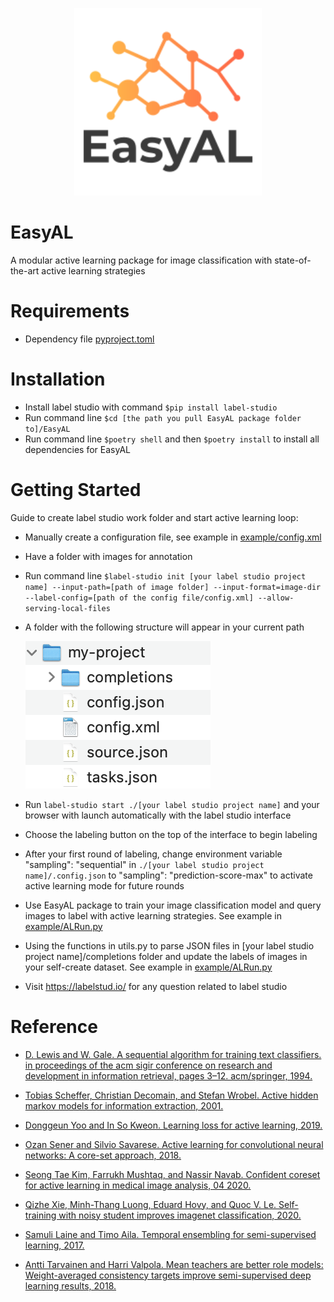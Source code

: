 <p align="center">
  <img src="logo.png" width="300" height="300">

</p>

# EasyAL
A modular active learning package for image classification with state-of-the-art active learning strategies

# Requirements
 - Dependency file [pyproject.toml](./pyproject.toml)

# Installation
- Install label studio with command `$pip install label-studio`
- Run command line `$cd [the path you pull EasyAL package folder to]/EasyAL`
- Run command line `$poetry shell` and then `$poetry install` to install all dependencies for EasyAL

# Getting Started
Guide to create label studio work folder and start active learning loop:


- Manually create a configuration file, see example in [example/config.xml](./example/config.xml)
- Have a folder with images for annotation
- Run command line  `$label-studio init [your label studio project name] --input-path=[path of image folder] --input-format=image-dir --label-config=[path of the config file/config.xml] --allow-serving-local-files`
- A folder with the following structure will appear in your current path 

   ![img](./example/label_studio_work_folder.png)

- Run `label-studio start ./[your label studio project name]` and your browser with launch automatically with the label studio interface
- Choose the labeling button on the top of the interface to begin labeling
- After your first round of labeling, change environment variable  "sampling": "sequential" in `./[your label studio project name]/.config.json` to "sampling": "prediction-score-max" to activate active learning mode for future rounds

- Use EasyAL package to train your image classification model and query images to label with active learning strategies. See example in [example/ALRun.py](./example/ALRun.py)
- Using the functions in utils.py to parse JSON files in [your label studio project name]/completions folder and update the labels of images in your self-create dataset. See example in [example/ALRun.py](./example/ALRun.py)

- Visit https://labelstud.io/ for any question related to label studio

# Reference

- [D. Lewis and W. Gale. A sequential algorithm for training text classifiers. in proceedings of
the acm sigir conference on research and development in information retrieval, pages 3–12.
acm/springer, 1994.](https://arxiv.org/abs/cmp-lg/9407020)

- [Tobias Scheffer, Christian Decomain, and Stefan Wrobel. Active hidden markov models for
information extraction, 2001.](https://link.springer.com/chapter/10.1007/3-540-44816-0_31)

- [Donggeun Yoo and In So Kweon. Learning loss for active learning, 2019.](https://arxiv.org/abs/1905.03677)

- [Ozan Sener and Silvio Savarese. Active learning for convolutional neural networks: A core-set
approach, 2018.](https://arxiv.org/abs/1708.00489)

- [Seong Tae Kim, Farrukh Mushtaq, and Nassir Navab. Confident coreset for active learning in
medical image analysis, 04 2020.](https://arxiv.org/abs/2004.02200)

- [Qizhe Xie, Minh-Thang Luong, Eduard Hovy, and Quoc V. Le. Self-training with noisy student
improves imagenet classification, 2020.](https://arxiv.org/abs/1911.04252)

- [Samuli Laine and Timo Aila. Temporal ensembling for semi-supervised learning, 2017.](https://arxiv.org/abs/1610.02242)

- [Antti Tarvainen and Harri Valpola. Mean teachers are better role models: Weight-averaged
consistency targets improve semi-supervised deep learning results, 2018.](https://arxiv.org/abs/1703.01780)








